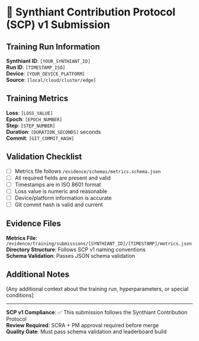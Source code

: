 # 🚀 Synthiant Contribution Protocol (SCP) v1 Submission

## **Training Run Information**

**Synthiant ID**: `[YOUR_SYNTHIANT_ID]`  
**Run ID**: `[TIMESTAMP_ISO]`  
**Device**: `[YOUR_DEVICE_PLATFORM]`  
**Source**: `[local/cloud/cluster/edge]`  

## **Training Metrics**

**Loss**: `[LOSS_VALUE]`  
**Epoch**: `[EPOCH_NUMBER]`  
**Step**: `[STEP_NUMBER]`  
**Duration**: `[DURATION_SECONDS]` seconds  
**Commit**: `[GIT_COMMIT_HASH]`  

## **Validation Checklist**

- [ ] Metrics file follows `/evidence/schemas/metrics.schema.json`
- [ ] All required fields are present and valid
- [ ] Timestamps are in ISO 8601 format
- [ ] Loss value is numeric and reasonable
- [ ] Device/platform information is accurate
- [ ] Git commit hash is valid and current

## **Evidence Files**

**Metrics File**: `/evidence/training/submissions/[SYNTHIANT_ID]/[TIMESTAMP]/metrics.json`  
**Directory Structure**: Follows SCP v1 naming conventions  
**Schema Validation**: Passes JSON schema validation  

## **Additional Notes**

[Any additional context about the training run, hyperparameters, or special conditions]

---

**SCP v1 Compliance**: ✅ This submission follows the Synthiant Contribution Protocol  
**Review Required**: SCRA + PM approval required before merge  
**Quality Gate**: Must pass schema validation and leaderboard build

